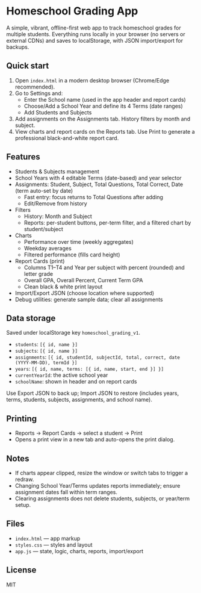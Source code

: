 # Homeschool Grading App

A simple, vibrant, offline-first web app to track homeschool grades for multiple students. Everything runs locally in your browser (no servers or external CDNs) and saves to localStorage, with JSON import/export for backups.

## Quick start

1. Open `index.html` in a modern desktop browser (Chrome/Edge recommended).
2. Go to Settings and:
   - Enter the School name (used in the app header and report cards)
   - Choose/Add a School Year and define its 4 Terms (date ranges)
   - Add Students and Subjects
3. Add assignments on the Assignments tab. History filters by month and subject.
4. View charts and report cards on the Reports tab. Use Print to generate a professional black-and-white report card.

## Features

- Students & Subjects management
- School Years with 4 editable Terms (date-based) and year selector
- Assignments: Student, Subject, Total Questions, Total Correct, Date (term auto-set by date)
  - Fast entry: focus returns to Total Questions after adding
  - Edit/Remove from history
- Filters
  - History: Month and Subject
  - Reports: per-student buttons, per-term filter, and a filtered chart by student/subject
- Charts
  - Performance over time (weekly aggregates)
  - Weekday averages
  - Filtered performance (fills card height)
- Report Cards (print)
  - Columns T1–T4 and Year per subject with percent (rounded) and letter grade
  - Overall GPA, Overall Percent, Current Term GPA
  - Clean black & white print layout
- Import/Export JSON (choose location where supported)
- Debug utilities: generate sample data; clear all assignments

## Data storage

Saved under localStorage key `homeschool_grading_v1`.

- `students`: `[{ id, name }]`
- `subjects`: `[{ id, name }]`
- `assignments`: `[{ id, studentId, subjectId, total, correct, date (YYYY-MM-DD), termId }]`
- `years`: `[{ id, name, terms: [{ id, name, start, end }] }]`
- `currentYearId`: the active school year
- `schoolName`: shown in header and on report cards

Use Export JSON to back up; Import JSON to restore (includes years, terms, students, subjects, assignments, and school name).

## Printing

- Reports → Report Cards → select a student → Print
- Opens a print view in a new tab and auto-opens the print dialog.

## Notes

- If charts appear clipped, resize the window or switch tabs to trigger a redraw.
- Changing School Year/Terms updates reports immediately; ensure assignment dates fall within term ranges.
- Clearing assignments does not delete students, subjects, or year/term setup.

## Files

- `index.html` — app markup
- `styles.css` — styles and layout
- `app.js` — state, logic, charts, reports, import/export

## License

MIT
